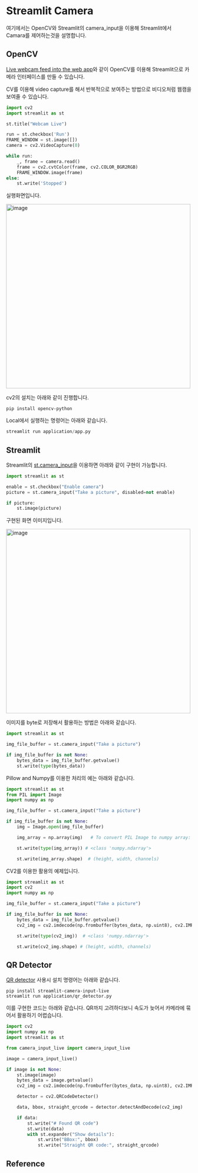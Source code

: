 # Streamlit Camera

여기에서는 OpenCV와 Streamlit의 camera_input을 이용해 Streamlit에서 Camara를 제어하는것을 설명합니다. 

## OpenCV

[Live webcam feed into the web app](https://discuss.streamlit.io/t/live-webcam-feed-into-the-web-app/397)와 같이 OpenCV를 이용해 Streamlit으로 카메라 인터페이스를 만들 수 있습니다.

CV를 이용해 video capture를 해서 반복적으로 보여주는 방법으로 비디오처럼 웹캠을 보여줄 수 있습니다.

```python
import cv2
import streamlit as st

st.title("Webcam Live")

run = st.checkbox('Run')
FRAME_WINDOW = st.image([])
camera = cv2.VideoCapture(0)

while run:
    _, frame = camera.read()
    frame = cv2.cvtColor(frame, cv2.COLOR_BGR2RGB)
    FRAME_WINDOW.image(frame)
else:
    st.write('Stopped')
```

실행화면입니다.

<img width="500" alt="image" src="https://github.com/user-attachments/assets/71b59ece-e0c3-4cc6-b23a-3793848ff617" />


cv2의 설치는 아래와 같이 진행합니다.

```text
pip install opencv-python
```

Local에서 실행하는 명령어는 아래와 같습니다.

```python
streamlit run application/app.py
```


## Streamlit

Streamlit의 [st.camera_input](https://docs.streamlit.io/develop/api-reference/widgets/st.camera_input#stcamera_input)을 이용하면 아래와 같이 구현이 가능합니다.

```python
import streamlit as st

enable = st.checkbox("Enable camera")
picture = st.camera_input("Take a picture", disabled=not enable)

if picture:
    st.image(picture)
```

구현된 화면 이미지입니다.

<img width="500" alt="image" src="https://github.com/user-attachments/assets/ee3d7688-f63c-41f0-9417-a4043e520593" />

이미지를 byte로 저장해서 활용하는 방법은 아래와 같습니다.

```python
import streamlit as st

img_file_buffer = st.camera_input("Take a picture")

if img_file_buffer is not None:
    bytes_data = img_file_buffer.getvalue()
    st.write(type(bytes_data))
```

Pillow and Numpy를 이용한 처리의 예는 아래와 같습니다.

```python
import streamlit as st
from PIL import Image
import numpy as np

img_file_buffer = st.camera_input("Take a picture")

if img_file_buffer is not None:
    img = Image.open(img_file_buffer)

    img_array = np.array(img)   # To convert PIL Image to numpy array:

    st.write(type(img_array)) # <class 'numpy.ndarray'>

    st.write(img_array.shape)  # (height, width, channels)
```

CV2를 이용한 활용의 예제입니다.

```python
import streamlit as st
import cv2
import numpy as np

img_file_buffer = st.camera_input("Take a picture")

if img_file_buffer is not None:
    bytes_data = img_file_buffer.getvalue()
    cv2_img = cv2.imdecode(np.frombuffer(bytes_data, np.uint8), cv2.IMREAD_COLOR)

    st.write(type(cv2_img))  # <class 'numpy.ndarray'>

    st.write(cv2_img.shape) # (height, width, channels)
```

## QR Detector 

[QR detector](https://github.com/blackary/streamlit-camera-input-live/blob/main/example_app%2Fstreamlit_app.py) 사용시 설치 명령어는 아래와 같습니다.

```text
pip install streamlit-camera-input-live
streamlit run application/qr_detector.py
```

이를 구현한 코드는 아래와 같습니다. QR까지 고려하다보니 속도가 늦어서 카메라에 묶어서 활용하기 어렵습니다.

```python
import cv2
import numpy as np
import streamlit as st

from camera_input_live import camera_input_live

image = camera_input_live()

if image is not None:
    st.image(image)
    bytes_data = image.getvalue()
    cv2_img = cv2.imdecode(np.frombuffer(bytes_data, np.uint8), cv2.IMREAD_COLOR)

    detector = cv2.QRCodeDetector()

    data, bbox, straight_qrcode = detector.detectAndDecode(cv2_img)

    if data:
        st.write("# Found QR code")
        st.write(data)
        with st.expander("Show details"):
            st.write("BBox:", bbox)
            st.write("Straight QR code:", straight_qrcode)
```

## Reference

